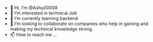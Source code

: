 - 👋 Hi, I’m @Ashu00008
- 👀 I’m interested in technical Job
- 🌱 I’m currently learning backend
- 💞️ I’m looking to collaborate on companies who help in gaining and making my technical knowledge strong.
- 📫 How to reach me ...

<!---
Ashu00008/Ashu00008 is a ✨ special ✨ repository because its `README.md` (this file) appears on your GitHub profile.
You can click the Preview link to take a look at your changes.
--->
